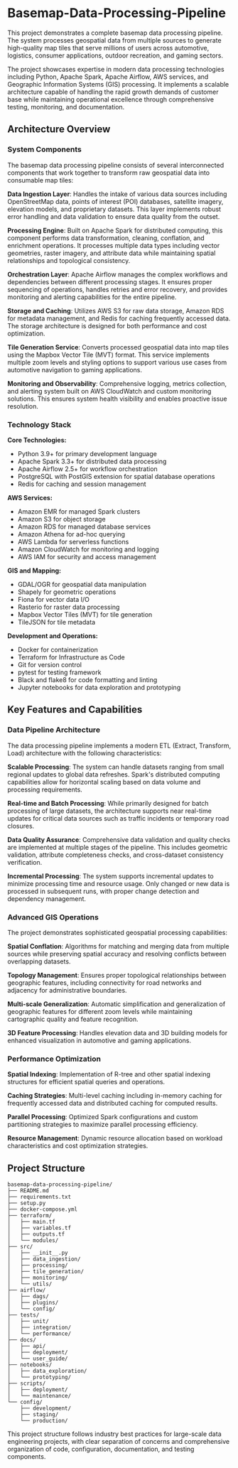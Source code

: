 # Basemap-Data-Processing-Pipeline
This project demonstrates a complete basemap data processing pipeline. The system processes geospatial data from multiple sources to generate high-quality map tiles that serve millions of users across automotive, logistics, consumer applications, outdoor recreation, and gaming sectors.

The project showcases expertise in modern data processing technologies including Python, Apache Spark, Apache Airflow, AWS services, and Geographic Information Systems (GIS) processing. It implements a scalable architecture capable of handling the rapid growth demands of customer base while maintaining operational excellence through comprehensive testing, monitoring, and documentation.

## Architecture Overview

### System Components

The basemap data processing pipeline consists of several interconnected components that work together to transform raw geospatial data into consumable map tiles:

**Data Ingestion Layer**: Handles the intake of various data sources including OpenStreetMap data, points of interest (POI) databases, satellite imagery, elevation models, and proprietary datasets. This layer implements robust error handling and data validation to ensure data quality from the outset.

**Processing Engine**: Built on Apache Spark for distributed computing, this component performs data transformation, cleaning, conflation, and enrichment operations. It processes multiple data types including vector geometries, raster imagery, and attribute data while maintaining spatial relationships and topological consistency.

**Orchestration Layer**: Apache Airflow manages the complex workflows and dependencies between different processing stages. It ensures proper sequencing of operations, handles retries and error recovery, and provides monitoring and alerting capabilities for the entire pipeline.

**Storage and Caching**: Utilizes AWS S3 for raw data storage, Amazon RDS for metadata management, and Redis for caching frequently accessed data. The storage architecture is designed for both performance and cost optimization.

**Tile Generation Service**: Converts processed geospatial data into map tiles using the Mapbox Vector Tile (MVT) format. This service implements multiple zoom levels and styling options to support various use cases from automotive navigation to gaming applications.

**Monitoring and Observability**: Comprehensive logging, metrics collection, and alerting system built on AWS CloudWatch and custom monitoring solutions. This ensures system health visibility and enables proactive issue resolution.

### Technology Stack

**Core Technologies:**
- Python 3.9+ for primary development language
- Apache Spark 3.3+ for distributed data processing
- Apache Airflow 2.5+ for workflow orchestration
- PostgreSQL with PostGIS extension for spatial database operations
- Redis for caching and session management

**AWS Services:**
- Amazon EMR for managed Spark clusters
- Amazon S3 for object storage
- Amazon RDS for managed database services
- Amazon Athena for ad-hoc querying
- AWS Lambda for serverless functions
- Amazon CloudWatch for monitoring and logging
- AWS IAM for security and access management

**GIS and Mapping:**
- GDAL/OGR for geospatial data manipulation
- Shapely for geometric operations
- Fiona for vector data I/O
- Rasterio for raster data processing
- Mapbox Vector Tiles (MVT) for tile generation
- TileJSON for tile metadata

**Development and Operations:**
- Docker for containerization
- Terraform for Infrastructure as Code
- Git for version control
- pytest for testing framework
- Black and flake8 for code formatting and linting
- Jupyter notebooks for data exploration and prototyping

## Key Features and Capabilities

### Data Pipeline Architecture

The data processing pipeline implements a modern ETL (Extract, Transform, Load) architecture with the following characteristics:

**Scalable Processing**: The system can handle datasets ranging from small regional updates to global data refreshes. Spark's distributed computing capabilities allow for horizontal scaling based on data volume and processing requirements.

**Real-time and Batch Processing**: While primarily designed for batch processing of large datasets, the architecture supports near real-time updates for critical data sources such as traffic incidents or temporary road closures.

**Data Quality Assurance**: Comprehensive data validation and quality checks are implemented at multiple stages of the pipeline. This includes geometric validation, attribute completeness checks, and cross-dataset consistency verification.

**Incremental Processing**: The system supports incremental updates to minimize processing time and resource usage. Only changed or new data is processed in subsequent runs, with proper change detection and dependency management.

### Advanced GIS Operations

The project demonstrates sophisticated geospatial processing capabilities:

**Spatial Conflation**: Algorithms for matching and merging data from multiple sources while preserving spatial accuracy and resolving conflicts between overlapping datasets.

**Topology Management**: Ensures proper topological relationships between geographic features, including connectivity for road networks and adjacency for administrative boundaries.

**Multi-scale Generalization**: Automatic simplification and generalization of geographic features for different zoom levels while maintaining cartographic quality and feature recognition.

**3D Feature Processing**: Handles elevation data and 3D building models for enhanced visualization in automotive and gaming applications.

### Performance Optimization

**Spatial Indexing**: Implementation of R-tree and other spatial indexing structures for efficient spatial queries and operations.

**Caching Strategies**: Multi-level caching including in-memory caching for frequently accessed data and distributed caching for computed results.

**Parallel Processing**: Optimized Spark configurations and custom partitioning strategies to maximize parallel processing efficiency.

**Resource Management**: Dynamic resource allocation based on workload characteristics and cost optimization strategies.

## Project Structure

```
basemap-data-processing-pipeline/
├── README.md
├── requirements.txt
├── setup.py
├── docker-compose.yml
├── terraform/
│   ├── main.tf
│   ├── variables.tf
│   ├── outputs.tf
│   └── modules/
├── src/
│   ├── __init__.py
│   ├── data_ingestion/
│   ├── processing/
│   ├── tile_generation/
│   ├── monitoring/
│   └── utils/
├── airflow/
│   ├── dags/
│   ├── plugins/
│   └── config/
├── tests/
│   ├── unit/
│   ├── integration/
│   └── performance/
├── docs/
│   ├── api/
│   ├── deployment/
│   └── user_guide/
├── notebooks/
│   ├── data_exploration/
│   └── prototyping/
├── scripts/
│   ├── deployment/
│   └── maintenance/
└── config/
    ├── development/
    ├── staging/
    └── production/
```

This project structure follows industry best practices for large-scale data engineering projects, with clear separation of concerns and comprehensive organization of code, configuration, documentation, and testing components.
